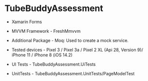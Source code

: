 # TubeBuddyAssessment

- Xamarin Forms
- MVVM Framework - FreshMmvvm
- Additional Package - Moq: Used to create a mock service.

- Tested devices - Pixel 3 / Pixel 3a / Pixel 2 XL (Api 28, Version 9)/ iPhone 11 / iPhone 8 (iOS 14.2)
- UI Tests - TubeBuddyAssessment.UiTests
- UnitTests - TubeBuddyAssessment.UnitTests/PageModelTest
